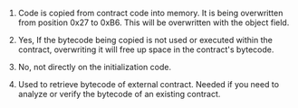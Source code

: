 1. Code is copied from contract code into memory. It is being overwritten from position 0x27 to 0xB6. This will be overwritten with the object field.

2. Yes, If the bytecode being copied is not used or executed within the contract, overwriting it will free up space in the contract's bytecode.

3. No, not directly on the initialization code.  

5. Used to retrieve bytecode of external contract. Needed if you need to analyze or verify the bytecode of an existing contract.  